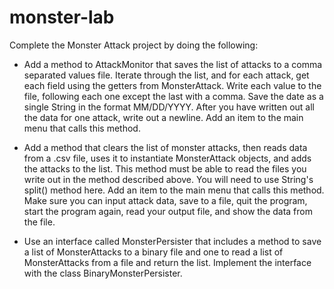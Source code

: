 # monster-lab

Complete the Monster Attack project by doing the following:

- Add a method to AttackMonitor that saves the list of attacks to a comma separated values file. Iterate through the list, and for each attack, get each field using the getters from MonsterAttack. Write each value to the file, following each one except the last with a comma. Save the date as a single String in the format MM/DD/YYYY. After you have written out all the data for one attack, write out a newline. Add an item to the main menu that calls this method.

- Add a method that clears the list of monster attacks, then reads data from a .csv file, uses it to instantiate MonsterAttack objects, and adds the attacks to the list. This method must be able to read the files you write out in the method described above. You will need to use String's split() method here. Add an item to the main menu that calls this method. Make sure you can input attack data, save to a file, quit the program, start the program again, read your output file, and show the data from the file.

- Use an interface called MonsterPersister that includes a method to save a list of MonsterAttacks to a binary file and one to read a list of MonsterAttacks from a file and return the list. Implement the interface with the class BinaryMonsterPersister.

